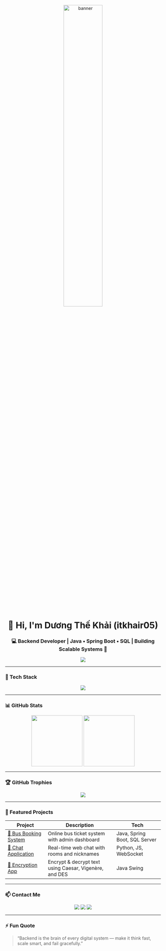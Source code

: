 <!-- Banner -->
<p align="center">
  <img src="https://camo.githubusercontent.com/87af9a9fec730c94fc8b08eb21fa5ef6ab7831a67ba17bf8cc76696f6e4be1ef/68747470733a2f2f63646e2e6472696262626c652e636f6d2f75736572732f313138373833362f73637265656e73686f74732f363533393432392f70726f6772616d65722e676966" alt="banner" width="50%"/>
</p>

<!-- Tên và giới thiệu -->
<h1 align="center">👋 Hi, I'm Dương Thế Khải (itkhair05)</h1>
<h3 align="center">💻 Backend Developer | Java • Spring Boot • SQL | Building Scalable Systems 🚀</h3>

<!-- Typing Effect -->
<p align="center">
  <img src="https://readme-typing-svg.herokuapp.com?font=JetBrains+Mono&size=22&duration=2500&pause=1000&color=00F0FF&center=true&vCenter=true&width=500&lines=Designing+robust+backend+architectures+⚙️;Optimizing+databases+and+APIs+🚀;Learning+and+building+every+day+💡" />
</p>

---

### 🧰 Tech Stack
<p align="center">
  <img src="https://skillicons.dev/icons?i=java,spring,hibernate,mysql,postgresql,python,git,github,docker,postman,vscode,linux" />
</p>

---

### 📊 GitHub Stats
<p align="center">
  <img src="https://github-readme-stats.vercel.app/api?username=itkhair05&show_icons=true&theme=tokyonight" height="165"/>
  <img src="https://github-readme-streak-stats.herokuapp.com/?user=itkhair05&theme=tokyonight" height="165"/>
</p>

---

### 🏆 GitHub Trophies
<p align="center">
  <img src="https://github-profile-trophy.vercel.app/?username=itkhair05&theme=tokyonight&no-frame=true&no-bg=true&margin-w=4"/>
</p>

---

### 🚀 Featured Projects
| Project | Description | Tech |
|----------|--------------|------|
| [🚌 Bus Booking System](https://github.com/itkhair05/bus-booking) | Online bus ticket system with admin dashboard | Java, Spring Boot, SQL Server |
| [💬 Chat Application](https://github.com/itkhair05/chat-app) | Real-time web chat with rooms and nicknames | Python, JS, WebSocket |
| [🔐 Encryption App](https://github.com/itkhair05/encryption-app) | Encrypt & decrypt text using Caesar, Vigenère, and DES | Java Swing |

---

### 📫 Contact Me
<p align="center">
  <a href="mailto:itkhair05@gmail.com"><img src="https://img.shields.io/badge/Gmail-%23EA4335.svg?&style=for-the-badge&logo=gmail&logoColor=white"/></a>
  <a href="https://www.linkedin.com/in/itkhair05/"><img src="https://img.shields.io/badge/LinkedIn-%230077B5.svg?&style=for-the-badge&logo=linkedin&logoColor=white"/></a>
  <a href="https://github.com/itkhair05"><img src="https://img.shields.io/badge/GitHub-%2312100E.svg?&style=for-the-badge&logo=github&logoColor=white"/></a>
</p>

---

### ⚡ Fun Quote
> “Backend is the brain of every digital system — make it think fast, scale smart, and fail gracefully.”
